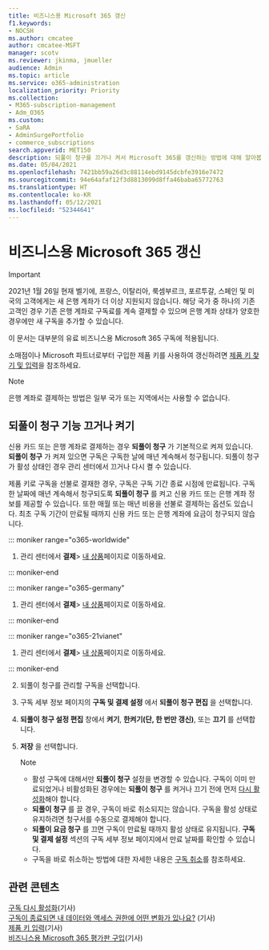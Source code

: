 ```yaml
---
title: 비즈니스용 Microsoft 365 갱신
f1.keywords:
- NOCSH
ms.author: cmcatee
author: cmcatee-MSFT
manager: scotv
ms.reviewer: jkinma, jmueller
audience: Admin
ms.topic: article
ms.service: o365-administration
localization_priority: Priority
ms.collection:
- M365-subscription-management
- Adm_O365
ms.custom:
- SaRA
- AdminSurgePortfolio
- commerce_subscriptions
search.appverid: MET150
description: 되풀이 청구를 끄거나 켜서 Microsoft 365를 갱신하는 방법에 대해 알아봅니다.
ms.date: 05/04/2021
ms.openlocfilehash: 7421bb59a26d3c88114ebd9145dcbfe3916e7472
ms.sourcegitcommit: 94e64afaf12f3d8813099d8ffa46baba65772763
ms.translationtype: HT
ms.contentlocale: ko-KR
ms.lasthandoff: 05/12/2021
ms.locfileid: "52344641"
---
```

# <a name="renew-microsoft-365-for-business"></a>비즈니스용 Microsoft 365 갱신

> [!IMPORTANT]
> 2021년 1월 26일 현재 벨기에, 프랑스, 이탈리아, 룩셈부르크, 포르투갈, 스페인 및 미국의 고객에게는 새 은행 계좌가 더 이상 지원되지 않습니다. 해당 국가 중 하나의 기존 고객인 경우 기존 은행 계좌로 구독료를 계속 결제할 수 있으며 은행 계좌 상태가 양호한 경우에만 새 구독을 추가할 수 있습니다.

이 문서는 대부분의 유료 비즈니스용 Microsoft 365 구독에 적용됩니다.
  
소매점이나 Microsoft 파트너로부터 구입한 제품 키를 사용하여 갱신하려면 [제품 키 찾기 및 입력](../enter-your-product-key.md)을 참조하세요.

> [!NOTE]
> 은행 계좌로 결제하는 방법은 일부 국가 또는 지역에서는 사용할 수 없습니다.
  
## <a name="turn-recurring-billing-off-or-on"></a>되풀이 청구 기능 끄거나 켜기

신용 카드 또는 은행 계좌로 결제하는 경우 **되풀이 청구** 가 기본적으로 켜져 있습니다. **되풀이 청구** 가 켜져 있으면 구독은 구독한 날에 매년 계속해서 청구됩니다. 되풀이 청구가 활성 상태인 경우 관리 센터에서 끄거나 다시 켤 수 있습니다.
  
제품 키로 구독을 선불로 결재한 경우, 구독은 구독 기간 종료 시점에 만료됩니다. 구독한 날짜에 매년 계속해서 청구되도록 **되풀이 청구** 를 켜고 신용 카드 또는 은행 계좌 정보를 제공할 수 있습니다. 또한 매월 또는 매년 비용을 선불로 결제하는 옵션도 있습니다. 최초 구독 기간이 만료될 때까지 신용 카드 또는 은행 계좌에 요금이 청구되지 않습니다.

::: moniker range="o365-worldwide"

1. 관리 센터에서 **결제**\> <a href="https://go.microsoft.com/fwlink/p/?linkid=842054" target="_blank">내 상품</a>페이지로 이동하세요.

::: moniker-end

::: moniker range="o365-germany"

1. 관리 센터에서 **결제**\> <a href="https://go.microsoft.com/fwlink/p/?linkid=847745" target="_blank">내 상품</a>페이지로 이동하세요.

::: moniker-end

::: moniker range="o365-21vianet"

1. 관리 센터에서 **결제**\> <a href="https://go.microsoft.com/fwlink/p/?linkid=850626" target="_blank">내 상품</a>페이지로 이동하세요.

::: moniker-end

2. 되풀이 청구를 관리할 구독을 선택합니다.
3. 구독 세부 정보 페이지의 **구독 및 결제 설정** 에서 **되풀이 청구 편집** 을 선택합니다.
4. **되풀이 청구 설정 편집** 창에서 **켜기**, **한켜기(단, 한 번만 갱신)**, 또는 **끄기** 를 선택합니다.
5. **저장** 을 선택합니다.

    > [!NOTE]
    >
    > - 활성 구독에 대해서만 **되풀이 청구** 설정을 변경할 수 있습니다. 구독이 이미 만료되었거나 비활성화된 경우에는 **되풀이 청구** 를 켜거나 끄기 전에 먼저 [다시 활성화](reactivate-your-subscription.md)해야 합니다.
    > - **되풀이 청구** 를 끌 경우, 구독이 바로 취소되지는 않습니다. 구독을 활성 상태로 유지하려면 청구서를 수동으로 결제해야 합니다.
    > - **되풀이 요금 청구** 를 끄면 구독이 만료될 때까지 활성 상태로 유지됩니다. **구독 및 결제 설정** 섹션의 구독 세부 정보 페이지에서 만료 날짜를 확인할 수 있습니다.
    > - 구독을 바로 취소하는 방법에 대한 자세한 내용은 [구독 취소](cancel-your-subscription.md)를 참조하세요.

## <a name="related-content"></a>관련 콘텐츠

[구독 다시 활성화](reactivate-your-subscription.md)(기사)\
[구독이 종료되면 내 데이터와 액세스 권한에 어떤 변화가 있나요?](what-if-my-subscription-expires.md) (기사)\
[제품 키 입력](../enter-your-product-key.md)(기사)\
[비즈니스용 Microsoft 365 평가판 구입](../try-or-buy-microsoft-365.md)(기사)
